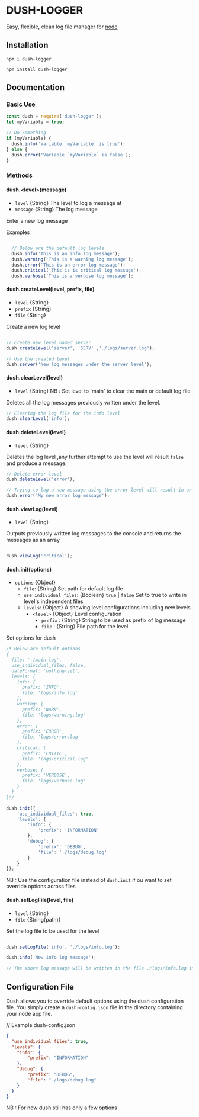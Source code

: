 # DUSH-LOGGER

Easy, flexible, clean log file manager for [node](https://nodejs.org)

## Installation

```console
npm i dush-logger

npm install dush-logger
```

## Documentation

### Basic Use

```js
const dush = require('dush-logger');
let myVariable = true;

// Do Something
if (myVariable) {
  dush.info('Variable `myVariable` is true');
} else {
  dush.error('Variable `myVariable` is false');
}
```

### Methods

#### dush.&lt;level&gt;(message)

+ `level` {String} The level to log a message at
+ `message` {String} The log message

Enter a new log message

 Examples

```js
  
  // Below are the default log levels
  dush.info('This is an info log message');
  dush.warning('This is a warning log message');
  dush.error('This is an error log message');
  dush.critical('This is is critical log message');
  dush.verbose('This is a verbose log message');

```

#### dush.createLevel(level, prefix, file)

+ `level` {String}
+ `prefix` {String}
+ `file` {String}

Create a new log level

```js

// Create new level named server
dush.createLevel('server', 'SERV' ,'./logs/server.log');

// Use the created level
dush.server('New log messages under the server level');

```

#### dush.clearLevel(level)

+ `level` {String}
NB : Set level to 'main' to clear the main or default log file

Deletes all the log messages previously written under the level.

```js
// Clearing the log file for the info level
dush.clearLevel('info');
```

#### dush.deleteLevel(level)

+ `level` {String}

Deletes the log level ,any further attempt to use the level will result `false` and produce a message.

```js
// Delete error level
dush.deleteLevel('error');

// Trying to log a new message using the error level will result in an error
dush.error('My new error log message');
```

#### dush.viewLog(level)

+ `level` {String}

Outputs previously written log messages to the console and returns the messages as an array

```js

dush.viewLog('critical');
```

#### dush.init(options)

+ `options` {Object} 
    * `file`: {String} Set path for default log file
    * `use_individual_files`: {Boolean} `true` | `false`  Set to true to write in level's independent files
    * `levels`: {Object} A showing level configurations including new levels
        - `<level>` {Object} Level configuration 
            + `prefix` : {String} String to be used as prefix of log message
            + `file` : {String} File path for the level

Set options for dush

```js
/* Below are default options
{
  file: './main.log',
  use_individual_files: false,
  dateFormat: 'nothing-yet',
  levels: {
    info: {
      prefix: 'INFO',
      file: 'logs/info.log'
    },
    warning: {
      prefix: 'WARN',
      file: 'logs/warning.log'
    },
    error: {
      prefix: 'ERROR',
      file: 'logs/error.log'
    },
    critical: {
      prefix: 'CRITIC',
      file: 'logs/critical.log'
    },
    verbose: {
      prefix: 'VERBOSE',
      file: 'logs/verbose.log'
    }
  }
}*/

dush.init({
    'use_individual_files': true,
    'levels': {
        'info': {
            'prefix': 'INFORMATION' 
        },
        'debug': {
            'prefix': 'DEBUG',
            'file': './logs/debug.log'
        }
    }
});
```

NB : Use the configuration file instead of `dush.init` if ou want to set override options across files

#### dush.setLogFile(level, file)

+ `level` {String}
+ `file` {String(path)}

Set the log file to be used for the level

```js

dush.setLogFile('info', './logs/info.log');

dush.info('New info log message');

// The above log message will be written in the file ./logs/info.log instead of the default log file

```

## Configuration File

Dush allows you to override default options using the dush configuration file. You simply create a `dush-config.json` file in the directory containing your node app file.

// Example dush-config.json
```json
{
  "use_individual_files": true,
  "levels": {
    "info": {
        "prefix": "INFORMATION"
    },
    "debug": {
        "prefix": "DEBUG",
        "file": "./logs/debug.log"
    }
  }
}

```

NB : For now dush still has only a few options